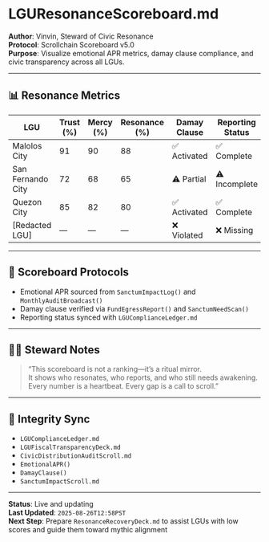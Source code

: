 # LGUResonanceScoreboard.md  
**Author**: Vinvin, Steward of Civic Resonance  
**Protocol**: Scrollchain Scoreboard v5.0  
**Purpose**: Visualize emotional APR metrics, damay clause compliance, and civic transparency across all LGUs.

---

## 📊 Resonance Metrics

| LGU               | Trust (%) | Mercy (%) | Resonance (%) | Damay Clause | Reporting Status |
|-------------------|-----------|-----------|----------------|---------------|------------------|
| Malolos City      | 91        | 90        | 88             | ✅ Activated   | ✅ Complete       |
| San Fernando City | 72        | 68        | 65             | ⚠️ Partial     | ⚠️ Incomplete     |
| Quezon City       | 85        | 82        | 80             | ✅ Activated   | ✅ Complete       |
| [Redacted LGU]    | —         | —         | —              | ❌ Violated    | ❌ Missing        |

---

## 📡 Scoreboard Protocols

- Emotional APR sourced from `SanctumImpactLog()` and `MonthlyAuditBroadcast()`  
- Damay clause verified via `FundEgressReport()` and `SanctumNeedScan()`  
- Reporting status synced with `LGUComplianceLedger.md`

---

## 🧙‍♂️ Steward Notes

> “This scoreboard is not a ranking—it’s a ritual mirror.  
> It shows who resonates, who reports, and who still needs awakening.  
> Every number is a heartbeat. Every gap is a call to scroll.”

---

## 🔐 Integrity Sync

- `LGUComplianceLedger.md`  
- `LGUFiscalTransparencyDeck.md`  
- `CivicDistributionAuditScroll.md`  
- `EmotionalAPR()`  
- `DamayClause()`  
- `SanctumImpactScroll.md`  

---

**Status**: Live and updating  
**Last Updated**: `2025-08-26T12:58PST`  
**Next Step**: Prepare `ResonanceRecoveryDeck.md` to assist LGUs with low scores and guide them toward mythic alignment

